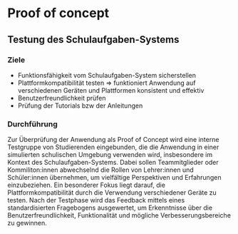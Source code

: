 # Proof of concept

## Testung des Schulaufgaben-Systems

### Ziele 

- Funktionsfähigkeit vom Schulaufgaben-System sicherstellen
- Plattformkompatibilität testen => funktioniert Anwendung auf verschiedenen Geräten und Plattformen konsistent und effektiv
- Benutzerfreundlichkeit prüfen
- Prüfung der Tutorials bzw der Anleitungen

### Durchführung 

Zur Überprüfung der Anwendung als Proof of Concept wird eine interne Testgruppe von Studierenden eingebunden, die die Anwendung in einer simulierten schulischen Umgebung verwenden wird, insbesondere im Kontext des Schulaufgaben-Systems. Dabei sollen Teammitglieder oder Kommiliton:innen abwechselnd die Rollen von Lehrer:innen und Schüler:innen übernehmen, um vielfältige Perspektiven und Erfahrungen einzubeziehen. Ein besonderer Fokus liegt darauf, die Plattformkompatibilität durch die Verwendung verschiedener Geräte zu testen. Nach der Testphase wird das Feedback mittels eines standardisierten Fragebogens ausgewertet, um Erkenntnisse über die Benutzerfreundlichkeit, Funktionalität und mögliche Verbesserungsbereiche zu gewinnen. 
